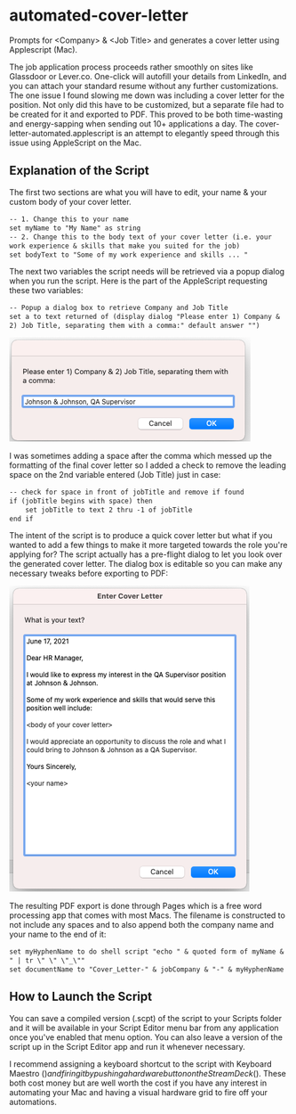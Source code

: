 # automated-cover-letter
Prompts for &lt;Company> &amp; &lt;Job Title> and generates a cover letter using Applescript (Mac). 

The job application process proceeds rather smoothly on sites like Glassdoor or Lever.co. One-click will autofill your details from LinkedIn, and you can attach your standard resume without any further customizations. The one issue I found slowing me down was including a cover letter for the position. Not only did this have to be customized, but a separate file had to be created for it and exported to PDF. This proved to be both time-wasting and energy-sapping when sending out 10+ applications a day. The cover-letter-automated.applescript is an attempt to elegantly speed through this issue using AppleScript on the Mac.

## Explanation of the Script
The first two sections are what you will have to edit, your name & your custom body of your cover letter.
```applescript
-- 1. Change this to your name
set myName to "My Name" as string
-- 2. Change this to the body text of your cover letter (i.e. your work experience & skills that make you suited for the job)
set bodyText to "Some of my work experience and skills ... "
```
The next two variables the script needs will be retrieved via a popup dialog when you run the script. Here is the part of the AppleScript requesting these two variables:

```applescript
-- Popup a dialog box to retrieve Company and Job Title
set a to text returned of (display dialog "Please enter 1) Company & 2) Job Title, separating them with a comma:" default answer "")
```
![alt text](https://github.com/geopor/automated-cover-letter/blob/main/enter-company-job.png?raw=true)

I was sometimes adding a space after the comma which messed up the formatting of the final cover letter so I added a check to remove the leading space on the 2nd variable entered (Job Title) just in case:
```applescript
-- check for space in front of jobTitle and remove if found
if (jobTitle begins with space) then
	set jobTitle to text 2 thru -1 of jobTitle
end if
```
The intent of the script is to produce a quick cover letter but what if you wanted to add a few things to make it more targeted towards the role you're applying for? The script actually has a pre-flight dialog to let you look over the generated cover letter. The dialog box is editable so you can make any necessary tweaks before exporting to PDF:

![alt text](https://github.com/geopor/automated-cover-letter/blob/main/enter-cover-letter.png?raw=true)

The resulting PDF export is done through Pages which is a free word processing app that comes with most Macs. The filename is constructed to not include any spaces and to also append both the company name and your name to the end of it:

```applescript
set myHyphenName to do shell script "echo " & quoted form of myName & " | tr \" \" \"_\""
set documentName to "Cover_Letter-" & jobCompany & "-" & myHyphenName
```

## How to Launch the Script
You can save a compiled version (.scpt) of the script to your Scripts folder and it will be available in your Script Editor menu bar from any application once you've enabled that menu option. You can also leave a version of the script up in the Script Editor app and run it whenever necessary.

I recommend assigning a keyboard shortcut to the script with Keyboard Maestro ($) and firing it by pushing a hardware button on the Stream Deck ($). These both cost money but are well worth the cost if you have any interest in automating your Mac and having a visual hardware grid to fire off your automations.
